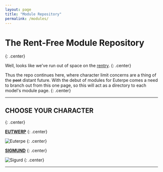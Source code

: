 ```yaml
---
layout: page
title: "Module Repository"
permalink: /modules/
---
```


<style>
	.center {
		text-align: center;
		}
</style>

# The Rent-Free Module Repository
{: .center}

Well, looks like we've run out of space on the [rentry](https://rentry.co/modules).
{: .center}

Thus the repo continues here, where character limit concerns are a thing of the ~~past~~ distant future. With the debut of modules for Euterpe comes a need to branch out from this one page, so this will act as a directory to each model's module page.
{: .center}

***

## **CHOOSE YOUR CHARACTER**
{: .center}

[**EUTWERP**](https://aidsrentfree.github.io/modules/euterpe)
{: .center}

![Euterpe](https://files.catbox.moe/pe64m1.gif)
{: .center}

[**SIGMUND**](https://aidsrentfree.github.io/modules/sigurd)
{: .center}

![Sigurd](https://files.catbox.moe/tzp1sk.jpg)
{: .center}

***